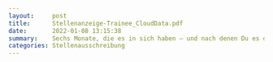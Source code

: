 ```yaml
---
layout:     post
title:      Stellenanzeige-Trainee_CloudData.pdf
date:       2022-01-08 13:15:38
summary:    Sechs Monate, die es in sich haben – und nach denen Du es drauf hast: um als Consultant mit ...
categories: Stellenausschreibung
---
```


<object data="{{ site.url }}/pdfs/Stellenanzeige-Trainee_CloudData.pdf" width="650" height="800" type='application/pdf'></object>
